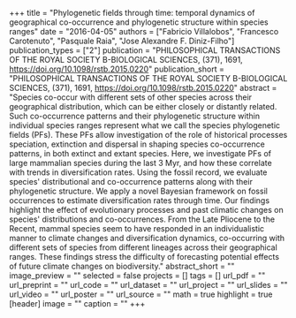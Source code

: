 +++
title = "Phylogenetic fields through time: temporal dynamics of geographical co-occurrence and phylogenetic structure within species ranges"
date = "2016-04-05"
authors = ["Fabricio Villalobos", "Francesco Carotenuto", "Pasquale Raia", "Jose Alexandre F. Diniz-Filho"]
publication_types = ["2"]
publication = "PHILOSOPHICAL TRANSACTIONS OF THE ROYAL SOCIETY B-BIOLOGICAL SCIENCES, (371), 1691, https://doi.org/10.1098/rstb.2015.0220"
publication_short = "PHILOSOPHICAL TRANSACTIONS OF THE ROYAL SOCIETY B-BIOLOGICAL SCIENCES, (371), 1691, https://doi.org/10.1098/rstb.2015.0220"
abstract = "Species co-occur with different sets of other species across their geographical distribution, which can be either closely or distantly related. Such co-occurrence patterns and their phylogenetic structure within individual species ranges represent what we call the species phylogenetic fields (PFs). These PFs allow investigation of the role of historical processes speciation, extinction and dispersal in shaping species co-occurrence patterns, in both extinct and extant species. Here, we investigate PFs of large mammalian species during the last 3 Myr, and how these correlate with trends in diversification rates. Using the fossil record, we evaluate species' distributional and co-occurrence patterns along with their phylogenetic structure. We apply a novel Bayesian framework on fossil occurrences to estimate diversification rates through time. Our findings highlight the effect of evolutionary processes and past climatic changes on species' distributions and co-occurrences. From the Late Pliocene to the Recent, mammal species seem to have responded in an individualistic manner to climate changes and diversification dynamics, co-occurring with different sets of species from different lineages across their geographical ranges. These findings stress the difficulty of forecasting potential effects of future climate changes on biodiversity."
abstract_short = ""
image_preview = ""
selected = false
projects = []
tags = []
url_pdf = ""
url_preprint = ""
url_code = ""
url_dataset = ""
url_project = ""
url_slides = ""
url_video = ""
url_poster = ""
url_source = ""
math = true
highlight = true
[header]
image = ""
caption = ""
+++
